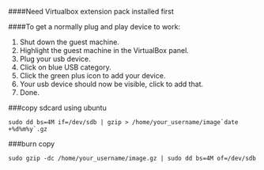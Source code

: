 
####Need Virtualbox extension pack installed first


####To get a normally plug and play device to work:

1. Shut down the guest machine.
2. Highlight the guest machine in the VirtualBox panel.
3. Plug your usb device.
4. Click on blue USB category.
5. Click the green plus icon to add your device.
6. Your usb device should now be visible, click to add that.
7. Done.

###copy sdcard using ubuntu
```
sudo dd bs=4M if=/dev/sdb | gzip > /home/your_username/image`date +%d%m%y`.gz
```

###burn copy
```
sudo gzip -dc /home/your_username/image.gz | sudo dd bs=4M of=/dev/sdb
```